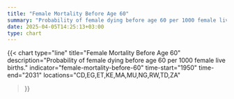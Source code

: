 ```yaml
---
title: "Female Mortality Before Age 60"
summary: "Probability of female dying before age 60 per 1000 female live births"
date: 2025-04-05T14:25:13+03:00
type: chart
---
```


{{< chart
    type="line"
    title="Female Mortality Before Age 60"
    description="Probability of female dying before age 60 per 1000 female live births."
    indicator="female-mortality-before-60"
    time-start="1950"
    time-end="2031"
    locations="CD,EG,ET,KE,MA,MU,NG,RW,TD,ZA"
>}}
